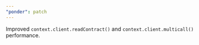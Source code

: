 ```yaml
---
"ponder": patch
---
```


Improved `context.client.readContract()` and `context.client.multicall()` performance.
